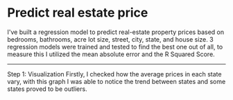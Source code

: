 # Predict real estate price
I've built a regression model to predict real-estate property prices based on bedrooms, bathrooms, acre lot size, street, city, state, and house size.
3 regression models were trained and tested to find the best one out of all, to measure this I utilized the mean absolute error and the R Squared Score.
<hr>
Step 1: Visualization
Firstly, I checked how the average prices in each state vary, with this graph I was able to notice the trend between states and some states proved to be outliers.


